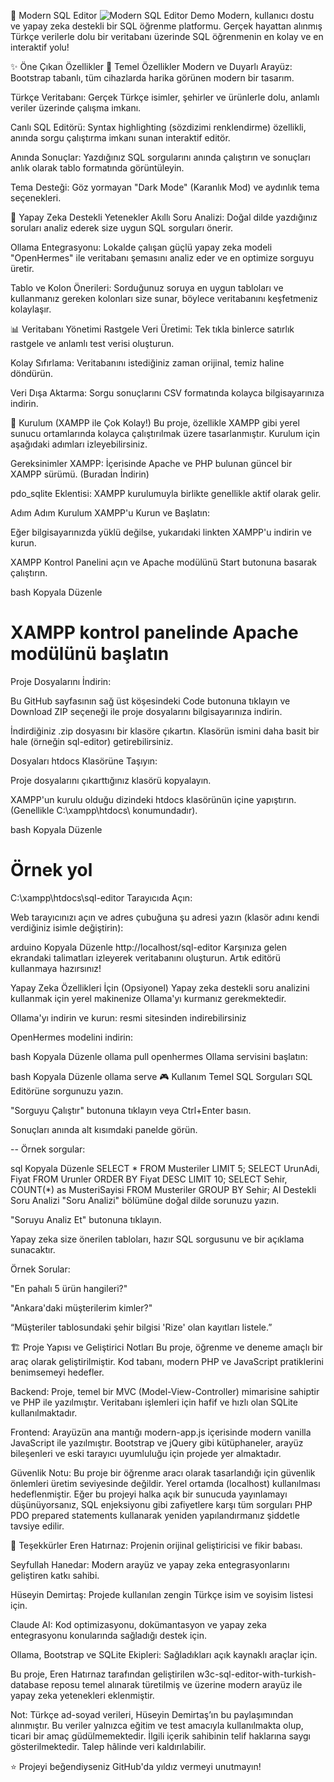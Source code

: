 🚀 Modern SQL Editor
![Modern SQL Editor Demo](assets/demo.gif)
Modern, kullanıcı dostu ve yapay zeka destekli bir SQL öğrenme platformu. Gerçek hayattan alınmış Türkçe verilerle dolu bir veritabanı üzerinde SQL öğrenmenin en kolay ve en interaktif yolu!

✨ Öne Çıkan Özellikler
🎯 Temel Özellikler
Modern ve Duyarlı Arayüz:
Bootstrap tabanlı, tüm cihazlarda harika görünen modern bir tasarım.

Türkçe Veritabanı:
Gerçek Türkçe isimler, şehirler ve ürünlerle dolu, anlamlı veriler üzerinde çalışma imkanı.

Canlı SQL Editörü:
Syntax highlighting (sözdizimi renklendirme) özellikli, anında sorgu çalıştırma imkanı sunan interaktif editör.

Anında Sonuçlar:
Yazdığınız SQL sorgularını anında çalıştırın ve sonuçları anlık olarak tablo formatında görüntüleyin.

Tema Desteği:
Göz yormayan "Dark Mode" (Karanlık Mod) ve aydınlık tema seçenekleri.

🤖 Yapay Zeka Destekli Yetenekler
Akıllı Soru Analizi:
Doğal dilde yazdığınız soruları analiz ederek size uygun SQL sorguları önerir.

Ollama Entegrasyonu:
Lokalde çalışan güçlü yapay zeka modeli "OpenHermes" ile veritabanı şemasını analiz eder ve en optimize sorguyu üretir.

Tablo ve Kolon Önerileri:
Sorduğunuz soruya en uygun tabloları ve kullanmanız gereken kolonları size sunar, böylece veritabanını keşfetmeniz kolaylaşır.

📊 Veritabanı Yönetimi
Rastgele Veri Üretimi:
Tek tıkla binlerce satırlık rastgele ve anlamlı test verisi oluşturun.

Kolay Sıfırlama:
Veritabanını istediğiniz zaman orijinal, temiz haline döndürün.

Veri Dışa Aktarma:
Sorgu sonuçlarını CSV formatında kolayca bilgisayarınıza indirin.

🚀 Kurulum (XAMPP ile Çok Kolay!)
Bu proje, özellikle XAMPP gibi yerel sunucu ortamlarında kolayca çalıştırılmak üzere tasarlanmıştır. Kurulum için aşağıdaki adımları izleyebilirsiniz.

Gereksinimler
XAMPP:
İçerisinde Apache ve PHP bulunan güncel bir XAMPP sürümü.
(Buradan İndirin)

pdo_sqlite Eklentisi:
XAMPP kurulumuyla birlikte genellikle aktif olarak gelir.

Adım Adım Kurulum
XAMPP'u Kurun ve Başlatın:

Eğer bilgisayarınızda yüklü değilse, yukarıdaki linkten XAMPP'u indirin ve kurun.

XAMPP Kontrol Panelini açın ve Apache modülünü Start butonuna basarak çalıştırın.

bash
Kopyala
Düzenle
# XAMPP kontrol panelinde Apache modülünü başlatın
Proje Dosyalarını İndirin:

Bu GitHub sayfasının sağ üst köşesindeki Code butonuna tıklayın ve Download ZIP seçeneği ile proje dosyalarını bilgisayarınıza indirin.

İndirdiğiniz .zip dosyasını bir klasöre çıkartın. Klasörün ismini daha basit bir hale (örneğin sql-editor) getirebilirsiniz.

Dosyaları htdocs Klasörüne Taşıyın:

Proje dosyalarını çıkarttığınız klasörü kopyalayın.

XAMPP'un kurulu olduğu dizindeki htdocs klasörünün içine yapıştırın.
(Genellikle C:\xampp\htdocs\ konumundadır).

bash
Kopyala
Düzenle
# Örnek yol
C:\xampp\htdocs\sql-editor
Tarayıcıda Açın:

Web tarayıcınızı açın ve adres çubuğuna şu adresi yazın (klasör adını kendi verdiğiniz isimle değiştirin):

arduino
Kopyala
Düzenle
http://localhost/sql-editor
Karşınıza gelen ekrandaki talimatları izleyerek veritabanını oluşturun. Artık editörü kullanmaya hazırsınız!

Yapay Zeka Özellikleri İçin (Opsiyonel)
Yapay zeka destekli soru analizini kullanmak için yerel makinenize Ollama'yı kurmanız gerekmektedir.

Ollama'yı indirin ve kurun:
resmi sitesinden indirebilirsiniz

OpenHermes modelini indirin:

bash
Kopyala
Düzenle
ollama pull openhermes
Ollama servisini başlatın:

bash
Kopyala
Düzenle
ollama serve
🎮 Kullanım
Temel SQL Sorguları
SQL Editörüne sorgunuzu yazın.

"Sorguyu Çalıştır" butonuna tıklayın veya Ctrl+Enter basın.

Sonuçları anında alt kısımdaki panelde görün.

-- Örnek sorgular:

sql
Kopyala
Düzenle
SELECT * FROM Musteriler LIMIT 5;
SELECT UrunAdi, Fiyat FROM Urunler ORDER BY Fiyat DESC LIMIT 10;
SELECT Sehir, COUNT(*) as MusteriSayisi FROM Musteriler GROUP BY Sehir;
AI Destekli Soru Analizi
"Soru Analizi" bölümüne doğal dilde sorunuzu yazın.

"Soruyu Analiz Et" butonuna tıklayın.

Yapay zeka size önerilen tabloları, hazır SQL sorgusunu ve bir açıklama sunacaktır.

Örnek Sorular:

"En pahalı 5 ürün hangileri?"

"Ankara'daki müşterilerim kimler?"

“Müşteriler tablosundaki şehir bilgisi 'Rize' olan kayıtları listele.”

🏗️ Proje Yapısı ve Geliştirici Notları
Bu proje, öğrenme ve deneme amaçlı bir araç olarak geliştirilmiştir. Kod tabanı, modern PHP ve JavaScript pratiklerini benimsemeyi hedefler.

Backend:
Proje, temel bir MVC (Model-View-Controller) mimarisine sahiptir ve PHP ile yazılmıştır.
Veritabanı işlemleri için hafif ve hızlı olan SQLite kullanılmaktadır.

Frontend:
Arayüzün ana mantığı modern-app.js içerisinde modern vanilla JavaScript ile yazılmıştır.
Bootstrap ve jQuery gibi kütüphaneler, arayüz bileşenleri ve eski tarayıcı uyumluluğu için projede yer almaktadır.

Güvenlik Notu:
Bu proje bir öğrenme aracı olarak tasarlandığı için güvenlik önlemleri üretim seviyesinde değildir. Yerel ortamda (localhost) kullanılması hedeflenmiştir.
Eğer bu projeyi halka açık bir sunucuda yayınlamayı düşünüyorsanız, SQL enjeksiyonu gibi zafiyetlere karşı tüm sorguları PHP PDO prepared statements kullanarak yeniden yapılandırmanız şiddetle tavsiye edilir.

🙏 Teşekkürler
Eren Hatırnaz: Projenin orijinal geliştiricisi ve fikir babası.

Seyfullah Hanedar: Modern arayüz ve yapay zeka entegrasyonlarını geliştiren katkı sahibi.

Hüseyin Demirtaş: Projede kullanılan zengin Türkçe isim ve soyisim listesi için.

Claude AI: Kod optimizasyonu, dokümantasyon ve yapay zeka entegrasyonu konularında sağladığı destek için.

Ollama, Bootstrap ve SQLite Ekipleri: Sağladıkları açık kaynaklı araçlar için.

Bu proje, Eren Hatırnaz tarafından geliştirilen w3c-sql-editor-with-turkish-database reposu temel alınarak türetilmiş ve üzerine modern arayüz ile yapay zeka yetenekleri eklenmiştir.

Not:
Türkçe ad-soyad verileri, Hüseyin Demirtaş’ın bu paylaşımından alınmıştır.
Bu veriler yalnızca eğitim ve test amacıyla kullanılmakta olup, ticari bir amaç güdülmemektedir.
İlgili içerik sahibinin telif haklarına saygı gösterilmektedir. Talep hâlinde veri kaldırılabilir.

⭐ Projeyi beğendiyseniz GitHub'da yıldız vermeyi unutmayın!
